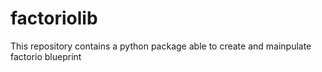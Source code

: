 # factoriolib

This repository contains a python package able to create and mainpulate factorio blueprint

